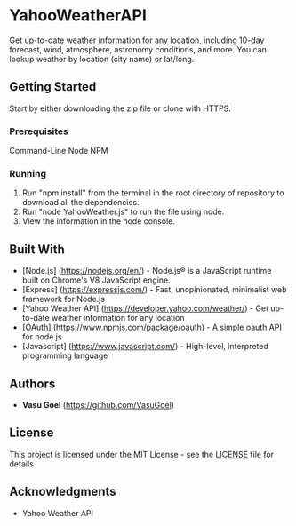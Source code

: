 # YahooWeatherAPI

Get up-to-date weather information for any location, including 10-day forecast, wind, atmosphere, astronomy conditions, and more. You can lookup weather by location (city name) or lat/long.

## Getting Started

Start by either downloading the zip file or clone with HTTPS.

### Prerequisites

Command-Line
Node 
NPM

### Running

1. Run "npm install" from the terminal in the root directory of repository to download all the dependencies.
2. Run "node YahooWeather.js" to run the file using node.
3. View the information in the node console.

## Built With

* [Node.js] (https://nodejs.org/en/) - Node.js® is a JavaScript runtime built on Chrome's V8 JavaScript engine.
* [Express] (https://expressjs.com/) - Fast, unopinionated, minimalist web framework for Node.js
* [Yahoo Weather API] (https://developer.yahoo.com/weather/) - Get up-to-date weather information for any location
* [OAuth] (https://www.npmjs.com/package/oauth) - A simple oauth API for node.js.
* [Javascript] (https://www.javascript.com/) - High-level, interpreted programming language

## Authors

* **Vasu Goel** (https://github.com/VasuGoel)

## License

This project is licensed under the MIT License - see the [LICENSE](https://github.com/VasuGoel/yahoo-weather-api/blob/master/LICENSE) file for details

## Acknowledgments

* Yahoo Weather API

